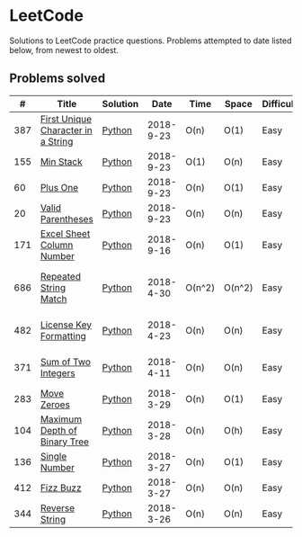 # LeetCode
Solutions to LeetCode practice questions. Problems attempted to date listed below, from newest to oldest.

## Problems solved
| # | Title | Solution | Date | Time | Space | Difficulty | Notes |
| - | ----- | -------- | ---- | ---- | ----- | ---------- | ----- |
| 387 | [First Unique Character in a String](https://leetcode.com/problems/first-unique-character-in-a-string/) | [Python ](./Python/387-first-unique-character-in-a-string.py) | 2018-9-23 | O(n) | O(1) | Easy | |
| 155 | [Min Stack](https://leetcode.com/problems/min-stack/) | [Python ](./Python/155-min-stack.py) | 2018-9-23 | O(1) | O(n) | Easy | |
| 60 | [Plus One](https://leetcode.com/problems/plus-one/) | [Python ](./Python/60-plus-one.py) | 2018-9-23 | O(n) | O(1) | Easy | |
| 20 | [Valid Parentheses](https://leetcode.com/problems/valid-parentheses/) | [Python ](./Python/20-valid-parentheses.py) | 2018-9-23 | O(n) | O(n) | Easy | |
| 171 | [Excel Sheet Column Number](https://leetcode.com/problems/excel-sheet-column-number/) | [Python ](./Python/171-excel-sheet-column-number.py) | 2018-9-16 | O(n) | O(1) | Easy | |
| 686 | [Repeated String Match](https://leetcode.com/problems/repeated-string-match/) | [Python ](./Python/686-repeated-string-match.py) | 2018-4-30 | O(n^2) | O(n^2) | Easy | Time limit exceeded - needs improvement |
| 482 | [License Key Formatting](https://leetcode.com/problems/license-key-formatting/) | [Python ](./Python/482-license-key-formatting.py) | 2018-4-23 | O(n) | O(n) | Easy | Solution can be improved - retry later |
| 371 | [Sum of Two Integers](https://leetcode.com/problems/sum-of-two-integers/) | [Python](./Python/371-sum-of-two-integers.py) | 2018-4-11 | O(n) | O(n) | Easy | Looked up solution - retry later |
| 283 | [Move Zeroes](https://leetcode.com/problems/move-zeroes/) | [Python](./Python/283-move-zeroes.py) | 2018-3-29 | O(n) | O(1) | Easy | |
| 104 | [Maximum Depth of Binary Tree](https://leetcode.com/problems/maximum-depth-of-binary-tree/) | [Python](./Python/104-maximum-depth-of-binary-tree.py) | 2018-3-28 | O(n) | O(h) | Easy | |
| 136 | [Single Number](https://leetcode.com/problems/single-number/) | [Python](./Python/136-single-number.py) | 2018-3-27 | O(n) | O(1) | Easy | |
| 412 | [Fizz Buzz](https://leetcode.com/problems/fizz-buzz/) | [Python](./Python/412-fizz-buzz.py) | 2018-3-27 | O(n) | O(n) | Easy | |
| 344 | [Reverse String](https://leetcode.com/problems/reverse-string/) | [Python](./Python/344-reverse-string.py) | 2018-3-26 | O(n) | O(n) | Easy | |
